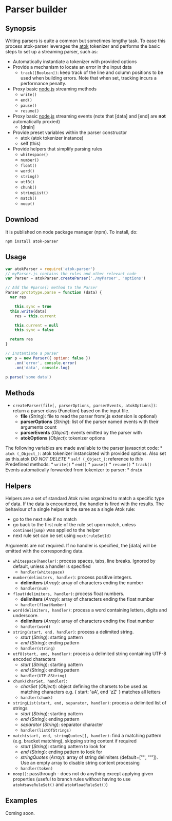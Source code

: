 # Parser builder

## Synopsis

Writing parsers is quite a common but sometimes lengthy task. To ease this process atok-parser leverages the [atok](https://github.com/pierrec/node-atok) tokenizer and performs the basic steps to set up a streaming parser, such as:

* Automatically instantiate a tokenizer with provided options
* Provide a mechanism to locate an error in the input data
	* `track([Boolean])`: keep track of the line and column positions to be used when building errors. Note that when set, tracking incurs a performance penalty.
* Proxy basic [node.js](http://nodejs.org) streaming methods
	* `write()`
	* `end()`
	* `pause()`
	* `resume()`
* Proxy basic [node.js](http://nodejs.org) streaming events (note that [data] and [end] are __not__ automatically proxied)
	* [drain]
* Provide preset variables within the parser constructor
	* atok (atok tokenizer instance)
	* self (this)
* Provide helpers that simplify parsing rules
	* `whitespace()`
	* `number()`
	* `float()`
	* `word()`
	* `string()`
	* `utf8()`
	* `chunk()`
	* `stringList()`
	* `match()`
	* `noop()`


## Download

It is published on node package manager (npm). To install, do:

    npm install atok-parser


## Usage

``` javascript
var atokParser = require('atok-parser')
// myParser.js contains the rules and other relevant code
var Parser = atokParser.createParser('./myParser', 'options')

// Add the #parse() method to the Parser
Parser.prototype.parse = function (data) {
  var res

	this.sync = true
  this.write(data)
	res = this.current

	this.current = null
	this.sync = false

  return res
}

// Instantiate a parser
var p = new Parser({ option: false })
	.on('error', console.error)
	.on('data', console.log)

p.parse('some data')
```


## Methods

* `createParser(file[, parserOptions, parserEvents, atokOptions])`: return a parser class (Function) based on the input file.
	* __file__ (_String_): file to read the parser from(.js extension is optional)
	* __parserOptions__ (_String_): list of the parser named events with their arguments count
	* __parserEvents__ (_Object_): events emitted by the parser with
	* __atokOptions__ (_Object_): tokenizer options

The following variables are made available to the parser javascript code:
	* `atok (_Object_)`: atok tokenizer instanciated with provided options. Also set as this.atok *DO NOT DELETE*
	* `self (_Object_)`: reference to _this_
 Predefined methods:
	* `write()`
	* `end()`
	* `pause()`
	* `resume()`
	* `track()`
 Events automatically forwarded from tokenizer to parser:
	* `drain`


## Helpers

Helpers are a set of standard Atok rules organized to match a specific type of data. If the data is encountered, the handler is fired with the results. The behaviour of a single helper is the same as a single Atok rule:

* go to the next rule if no match
* go back to the first rule of the rule set upon match, unless `continue(jump)` was applied to the helper
* next rule set can be set using `next(ruleSetId)`

Arguments are not required. If no handler is specified, the [data] will be emitted with the corresponding data.

* `whitespace(handler)`: process spaces, tabs, line breaks. Ignored by default, unless a handler is specified
	* `handler(whitespace)`
* `number(delimiters, handler)`: process positive integers. 
	* __delimiters__ (_Array_): array of characters ending the number
	* `handler(num)`
* `float(delimiters, handler)`: process float numbers.
	* __delimiters__ (_Array_): array of characters ending the float number
	* `handler(floatNumber)`
* `word(delimiters, handler)`: process a word containing letters, digits and underscore. 
	* __delimiters__ (_Array_): array of characters ending the float number
	* `handler(word)`
* `string(start, end, handler)`: process a delimited string.
	* _start_ (_String_): starting pattern
	* _end_ (_String_): ending pattern
	* `handler(string)`
* `utf8(start, end, handler)`: process a delimited string containing UTF-8 encoded characters
	* _start_ (_String_): starting pattern
	* _end_ (_String_): ending pattern
	* `handler(UTF-8String)`
* `chunk(charSet, handler)`: 
	* _charSet_ (_Object_): object defining the charsets to be used as matching characters e.g. { start: 'aA', end 'zZ' } matches all letters
	* `handler(chunk)`
* `stringList(start, end, separator, handler)`: process a delimited list of strings
	* _start_ (_String_): starting pattern
	* _end_ (_String_): ending pattern
	* _separator_ (_String_): separator character
	* `handler(listOfStrings)`
* `match(start, end, stringQuotes[], handler)`: find a matching pattern (e.g. bracket matching), skipping string content if required
	* _start_ (_String_): starting pattern to look for
	* _end_ (_String_): ending pattern to look for
	* _stringQuotes_ (_Array_): array of string delimiters (default=['"', "'"]). Use an empty array to disable string content processing
	* `handler(token)`
* `noop()`: passthrough - does not do anything except applying given properties (useful to branch rules without having to use `atok#saveRuleSet()` and `atok#loadRuleSet()`)

## Examples

Coming soon.